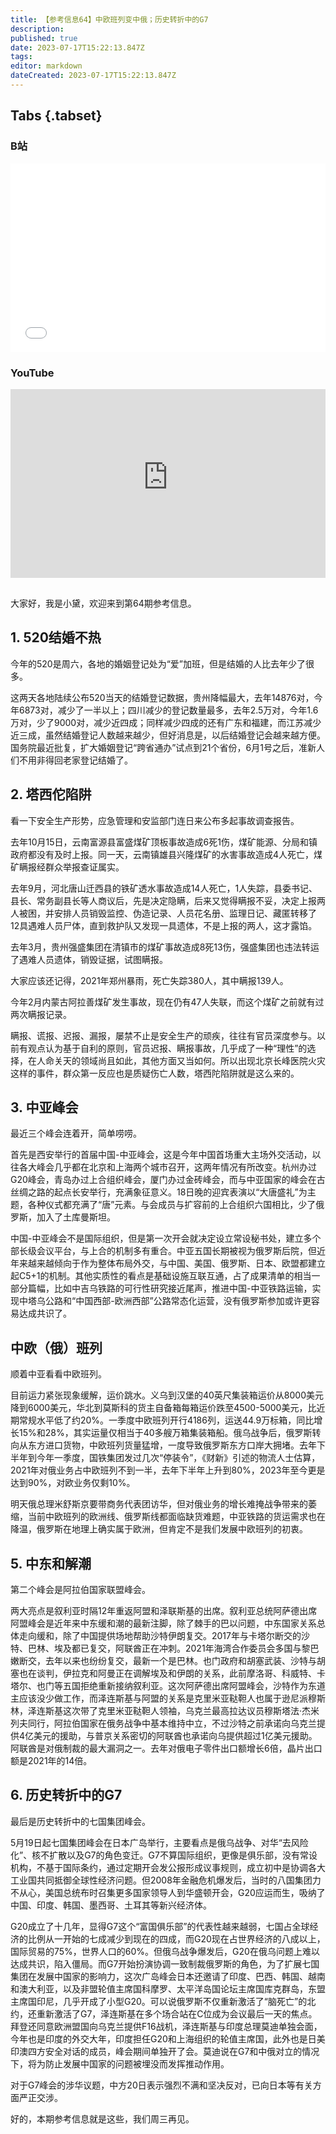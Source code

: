 ```yaml
---
title: 【参考信息64】中欧班列变中俄；历史转折中的G7
description: 
published: true
date: 2023-07-17T15:22:13.847Z
tags: 
editor: markdown
dateCreated: 2023-07-17T15:22:13.847Z
---
```


## Tabs {.tabset}
### B站
<div style="position: relative; padding: 30% 45%;">
<iframe style="position: absolute; width: 100%; height: 100%; left: 0; top: 0;" src="//player.bilibili.com/player.html?&bvid=BV1ss4y1q7rD&page=1&as_wide=1&high_quality=1&danmaku=1&autoplay=0" scrolling="no" border="0" frameborder="no" framespacing="0" allowfullscreen="true"></iframe>
</div>

### YouTube
<div style="position: relative; padding: 30% 45%;">
<iframe style="position: absolute; top: 0; left: 0; width: 100%; height: 100%;" src="https://www.youtube-nocookie.com/embed/YouTubeVID" title="YouTube video player" frameborder="0" allow="accelerometer; autoplay; clipboard-write; encrypted-media; gyroscope; picture-in-picture" allowfullscreen></iframe>
</div>

## 

大家好，我是小黛，欢迎来到第64期参考信息。

## 1. 520结婚不热

今年的520是周六，各地的婚姻登记处为“爱”加班，但是结婚的人比去年少了很多。

这两天各地陆续公布520当天的结婚登记数据，贵州降幅最大，去年14876对，今年6873对，减少了一半以上；四川减少的登记数量最多，去年2.5万对，今年1.6万对，少了9000对，减少近四成；同样减少四成的还有广东和福建，而江苏减少近三成，虽然结婚登记人数越来越少，但好消息是，以后结婚登记会越来越方便。国务院最近批复，扩大婚姻登记“跨省通办”试点到21个省份，6月1号之后，准新人们不用非得回老家登记结婚了。

## 2. 塔西佗陷阱

看一下安全生产形势，应急管理和安监部门连日来公布多起事故调查报告。

去年10月15日，云南富源县富盛煤矿顶板事故造成6死1伤，煤矿能源、分局和镇政府都没有及时上报。同一天，云南镇雄县兴隆煤矿的水害事故造成4人死亡，煤矿瞒报经群众举报查证属实。

去年9月，河北唐山迁西县的铁矿透水事故造成14人死亡，1人失踪，县委书记、县长、常务副县长等人商议后，先是决定隐瞒，后来又觉得瞒报不妥，决定上报两人被困，并安排人员销毁监控、伪造记录、人员花名册、监理日记、藏匿转移了12具遇难人员尸体，直到救护队又发现一具遗体，不是上报的两人，这才露馅。

去年3月，贵州强盛集团在清镇市的煤矿事故造成8死13伤，强盛集团也违法转运了遇难人员遗体，销毁证据，试图瞒报。

大家应该还记得，2021年郑州暴雨，死亡失踪380人，其中瞒报139人。

今年2月内蒙古阿拉善煤矿发生事故，现在仍有47人失联，而这个煤矿之前就有过两次瞒报记录。

瞒报、谎报、迟报、漏报，屡禁不止是安全生产的顽疾，往往有官员深度参与。以前有观点认为基于自利的原则，官员迟报、瞒报事故，几乎成了一种“理性”的选择，在人命关天的领域尚且如此，其他方面又当如何。所以出现北京长峰医院火灾这样的事件，群众第一反应也是质疑伤亡人数，塔西陀陷阱就是这么来的。

## 3. 中亚峰会

最近三个峰会连着开，简单唠唠。

首先是西安举行的首届中国-中亚峰会，这是今年中国首场重大主场外交活动，以往各大峰会几乎都在北京和上海两个城市召开，这两年情况有所改变。杭州办过G20峰会，青岛办过上合组织峰会，厦门办过金砖峰会，而与中亚国家的峰会在古丝绸之路的起点长安举行，充满象征意义。18日晚的迎宾表演以“大唐盛礼”为主题，各种仪式都充满了“唐”元素。与会成员与扩容前的上合组织六国相比，少了俄罗斯，加入了土库曼斯坦。

中国-中亚峰会不是国际组织，但是第一次开会就决定设立常设秘书处，建立多个部长级会议平台，与上合的机制多有重合。中亚五国长期被视为俄罗斯后院，但近年来越来越倾向于作为整体布局外交，与中国、美国、俄罗斯、日本、欧盟都建立起C5+1的机制。其他实质性的看点是基础设施互联互通，占了成果清单的相当一部分篇幅，比如中吉乌铁路的可行性研究接近尾声，推进中国-中亚铁路运输，实现中塔乌公路和“中国西部-欧洲西部”公路常态化运营，没有俄罗斯参加或许更容易达成共识了。

## 中欧（俄）班列

顺着中亚看看中欧班列。

目前运力紧张现象缓解，运价跳水。义乌到汉堡的40英尺集装箱运价从8000美元降到6000美元，华北到莫斯科的货主自备箱每箱运价跌至4500-5000美元，比近期常规水平低了约20%。一季度中欧班列开行4186列，运送44.9万标箱，同比增长15%和28%，其实运量仅相当于40多艘万箱集装箱船。俄乌战争后，俄罗斯转向从东方进口货物，中欧班列货量猛增，一度导致俄罗斯东方口岸大拥堵。去年下半年到今年一季度，国铁集团发过几次“停装令”，《财新》引述的物流人士估算，2021年对俄业务占中欧班列不到一半，去年下半年上升到80%，2023年至今更是达到90%，对欧业务仅剩10%。

明天俄总理米舒斯京要带商务代表团访华，但对俄业务的增长难掩战争带来的萎缩，当前中欧班列的欧洲线、俄罗斯线都面临缺货难题，中亚铁路的货运需求也在降温，俄罗斯在地理上确实属于欧洲，但肯定不是我们发展中欧班列的初衷。

## 5. 中东和解潮

第二个峰会是阿拉伯国家联盟峰会。

两大亮点是叙利亚时隔12年重返阿盟和泽联斯基的出席。叙利亚总统阿萨德出席阿盟峰会是近年来中东缓和潮的最新注脚，除了棘手的巴以问题，中东国家关系总体走向缓和，除了中国提供场地帮助沙特伊朗复交。2017年与卡塔尔断交的沙特、巴林、埃及都已复交，阿联酋正在冲刺。2021年海湾合作委员会多国与黎巴嫩断交，去年以来也纷纷复交，最新一个是巴林。也门政府和胡塞武装、沙特与胡塞也在谈判，伊拉克和阿曼正在调解埃及和伊朗的关系，此前摩洛哥、科威特、卡塔尔、也门等五国拒绝重新接纳叙利亚。这次阿萨德出席阿盟峰会，沙特作为东道主应该没少做工作，而泽连斯基与阿盟的关系是克里米亚鞑靼人也属于逊尼派穆斯林，泽连斯基这次带了克里米亚鞑靼人领袖，乌克兰最高拉达议员穆斯塔法·杰米列夫同行，阿拉伯国家在俄务战争中基本维持中立，不过沙特之前承诺向乌克兰提供4亿美元的援助，与普京关系密切的阿联酋也承诺向乌提供超过1亿美元援助。阿联酋是对俄制裁的最大漏洞之一。去年对俄电子零件出口额增长6倍，晶片出口额是2021年的14倍。

## 6. 历史转折中的G7

最后是历史转折中的七国集团峰会。

5月19日起七国集团峰会在日本广岛举行，主要看点是俄乌战争、对华“去风险化”、核不扩散以及G7的角色变迁。G7不算国际组织，更像是俱乐部，没有常设机构，不基于国际条约，通过定期开会发公报形成议事规则，成立初中是协调各大工业国共同抵御全球性经济问题。但2008年金融危机爆发后，当时的八国集团力不从心，美国总统布时召集更多国家领导人到华盛顿开会，G20应运而生，吸纳了中国、印度、韩国、墨西哥、土耳其等新兴经济体。

G20成立了十几年，显得G7这个“富国俱乐部”的代表性越来越弱，七国占全球经济的比例从一开始的七成减少到现在的四成，而G20现在占世界经济的八成以上，国际贸易的75%，世界人口的60%。但俄乌战争爆发后，G20在俄乌问题上难以达成共识，陷入僵局。而G7开始扮演协调一致制裁俄罗斯的角色，为了扩展七国集团在发展中国家的影响力，这次广岛峰会日本还邀请了印度、巴西、韩国、越南和澳大利亚，以及非盟轮值主席国科摩罗、太平洋岛国论坛主席国库克群岛，东盟主席国印尼，几乎开成了小型G20。可以说俄罗斯不仅重新激活了“脑死亡”的北约，还重新激活了G7，泽连斯基在多个场合站在C位成为会议最后一天的焦点。拜登还同意欧洲盟国向乌克兰提供F16战机，泽连斯基与印度总理莫迪单独会面，今年也是印度的外交大年，印度担任G20和上海组织的轮值主席国，此外也是日美印澳四方安全对话的成员，峰会期间单独开了会。莫迪说在G7和中俄对立的情况下，将为防止发展中国家的问题被埋没而发挥推动作用。

对于G7峰会的涉华议题，中方20日表示强烈不满和坚决反对，已向日本等有关方面严正交涉。

好的，本期参考信息就是这些，我们周三再见。

